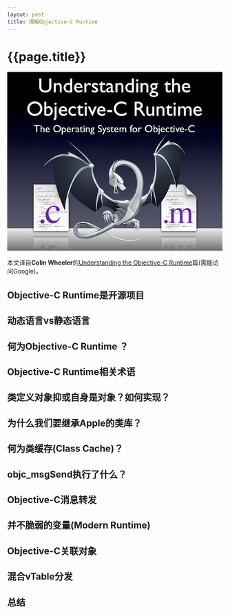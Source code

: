 ```yaml
---
layout: post
title: 理解Objective-C Runtime
---
```

{{page.title}}
=================================

<img src="/images/posts/2019-06-01/Understanding_the_Objective-C_Runtime.png">

本文译自**Colin Wheeler**的[Understanding the Objective-C Runtime](https://cocoasamurai.blogspot.com/2010/01/understanding-objective-c-runtime.html)篇(需能访问Google)。

## Objective-C Runtime是开源项目

## 动态语言vs静态语言

## 何为Objective-C Runtime ？

## Objective-C Runtime相关术语

## 类定义对象抑或自身是对象？如何实现？

## 为什么我们要继承Apple的类库？

## 何为类缓存(Class Cache)？

## objc_msgSend执行了什么？

## Objective-C消息转发

## 并不脆弱的变量(Modern Runtime)

## Objective-C关联对象

## 混合vTable分发

## 总结
